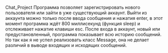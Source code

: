 Chat_Project
Программа позволяет зарегистрировать нового пользователя или зайти в уже существующий аккаунт. Выйти из аккаунта можно только после ввода сообщения и нажатия enter, в этот момент программа ждёт 800 миллисекунд (функция sleep) и отслеживает нажатие клавиши esc. После входа в аккаунт, новый или предустановленный, программа показывает всю историю сообщений. Но так как я не успел реализовать класс Message, она не делает различий в выводе входящих и исходящих сообщений.
